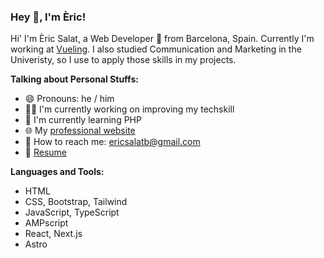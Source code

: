 ### Hey 👋, I'm Èric!

Hi' I'm Èric Salat, a Web Developer 🚀 from Barcelona, Spain. Currently I'm working at [Vueling](https://www.vueling.com). I also studied Communication and Marketing in the Univeristy, so I use to apply those skills in my projects. 

**Talking about Personal Stuffs:**
- 😄 Pronouns: he / him
- 👨‍💻️ I'm currently working on improving my techskill
- 🌱 I'm currently learning PHP
- 🌐 My [professional website](https://www.ericsalat.com)
- 📩 How to reach me: ericsalatb@gmail.com
- 📝 [Resume](https://ericsalat.vercel.app/CV_ERIC_SALAT_2024_EN.pdf)

**Languages and Tools:**
- HTML
- CSS, Bootstrap, Tailwind
- JavaScript, TypeScript
- AMPscript
- React, Next.js
- Astro
